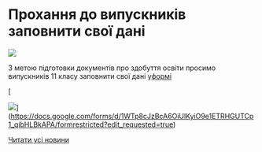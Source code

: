# Прохання до випускників заповнити свої дані


![](/images/blog/прохання-до-випускників-заповнити-свої-дані/atest2.jpg)


З метою підготовки документів про здобуття освіти просимо випускників 11 класу заповнити свої дані у[формі](https://docs.google.com/forms/d/1WTp8cJzBcA6OiUlKyiO9e1ETRHGUTCp1_qibHLBkAPA/formrestricted?edit_requested=true)

[

![](/images/blog/прохання-до-випускників-заповнити-свої-дані/attestat-1.jpg)](https://docs.google.com/forms/d/1WTp8cJzBcA6OiUlKyiO9e1ETRHGUTCp1_qibHLBkAPA/formrestricted?edit_requested=true)



[Читати усі новини](/news)


